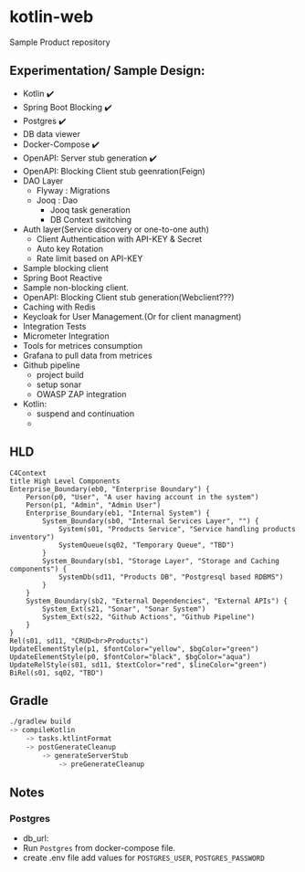 # kotlin-web
Sample Product repository

## Experimentation/ Sample Design:
- Kotlin :heavy_check_mark: 
- Spring Boot Blocking :heavy_check_mark: 
- Postgres :heavy_check_mark: 
- DB data viewer 
- Docker-Compose :heavy_check_mark:
- OpenAPI: Server stub generation :heavy_check_mark:
- OpenAPI: Blocking Client stub geenration(Feign) 
- DAO Layer
    - Flyway : Migrations
    - Jooq : Dao
        - Jooq task generation
        - DB Context switching
- Auth layer(Service discovery or one-to-one auth)
    - Client Authentication with API-KEY & Secret
    - Auto key Rotation
    - Rate limit based on API-KEY
- Sample blocking client
- Spring Boot Reactive
- Sample non-blocking client.
- OpenAPI: Blocking Client stub generation(Webclient???)
- Caching with Redis
- Keycloak for User Management.(Or for client managment)
- Integration Tests
- Micrometer Integration
- Tools for metrices consumption
- Grafana to pull data from metrices
- Github pipeline
    - project build
    - setup sonar 
    - OWASP ZAP integration
- Kotlin:
    - suspend and continuation
    - 

## HLD
```mermaid
C4Context
title High Level Components
Enterprise_Boundary(eb0, "Enterprise Boundary") {
    Person(p0, "User", "A user having account in the system")
    Person(p1, "Admin", "Admin User")
    Enterprise_Boundary(eb1, "Internal System") {
        System_Boundary(sb0, "Internal Services Layer", "") {
            System(s01, "Products Service", "Service handling products inventory")            
            SystemQueue(sq02, "Temporary Queue", "TBD")
        }
        System_Boundary(sb1, "Storage Layer", "Storage and Caching components") {
            SystemDb(sd11, "Products DB", "Postgresql based RDBMS")      
        }
    }
    System_Boundary(sb2, "External Dependencies", "External APIs") {
        System_Ext(s21, "Sonar", "Sonar System")
        System_Ext(s22, "Github Actions", "Github Pipeline")
    }               
}
Rel(s01, sd11, "CRUD<br>Products")
UpdateElementStyle(p1, $fontColor="yellow", $bgColor="green")
UpdateElementStyle(p0, $fontColor="black", $bgColor="aqua")
UpdateRelStyle(s01, sd11, $textColor="red", $lineColor="green")
BiRel(s01, sq02, "TBD")
```

## Gradle
```sh
./gradlew build
-> compileKotlin
    -> tasks.ktlintFormat
    -> postGenerateCleanup
        -> generateServerStub
            -> preGenerateCleanup
```

## Notes
### Postgres
- db_url: 
- Run `Postgres` from docker-compose file.
- create .env file add values for `POSTGRES_USER`, `POSTGRES_PASSWORD`
